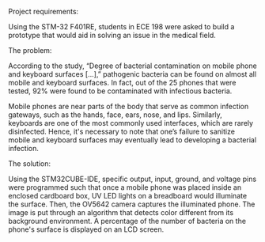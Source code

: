 Project requirements:

Using the STM-32 F401RE, students in ECE 198 were asked to build a prototype that would aid in solving an issue in the medical field.

The problem:

According to the study, “Degree of bacterial contamination on mobile phone and keyboard surfaces [...],” pathogenic bacteria can be found on almost all mobile and keyboard surfaces. 
In fact, out of the 25 phones that were tested, 92% were found to be contaminated with infectious bacteria. 

Mobile phones are near parts of the body that serve as common infection gateways, such as the hands, face, ears, nose, and lips.
Similarly, keyboards are one of the most commonly used interfaces, which are rarely disinfected. Hence, it's necessary to note that one’s failure to sanitize mobile 
and keyboard surfaces may eventually lead to developing a bacterial infection.

The solution:

Using the STM32CUBE-IDE, specific output, input, ground, and voltage pins were programmed such that once a mobile phone was placed inside an enclosed cardboard box, UV LED lights on a breadboard would illuminate the surface. Then, the OV5642 camera captures the illuminated phone. The image is put through an algorithm that detects color different from its background environment.
A percentage of the number of bacteria on the phone's surface is displayed on an LCD screen. 
